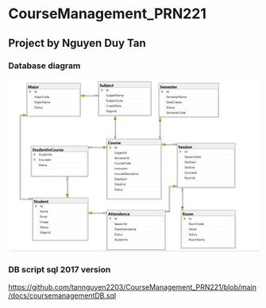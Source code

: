 # CourseManagement_PRN221

## Project by Nguyen Duy Tan

### Database diagram
![Dbdiagram](https://github.com/tannguyen2203/CourseManagement_PRN221/blob/main/docs/dbimage.png)

### DB script sql 2017 version
https://github.com/tannguyen2203/CourseManagement_PRN221/blob/main/docs/coursemanagementDB.sql
